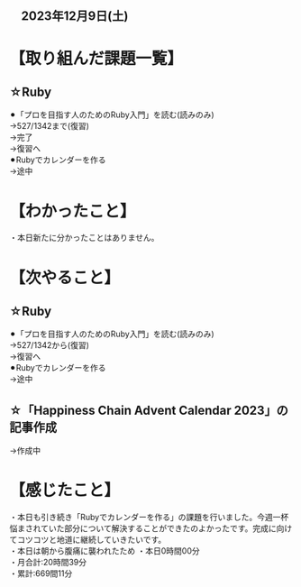 ## 　2023年12月9日(土)
# 【取り組んだ課題一覧】
## ☆Ruby
⚫︎「プロを目指す人のためのRuby入門」を読む(読みのみ)<br>
→527/1342まで(復習)<br>
→完了<br>
→復習へ<br>
⚫︎Rubyでカレンダーを作る<br>
→途中<br>
# 【わかったこと】
・本日新たに分かったことはありません。<br>
# 【次やること】
## ☆Ruby
⚫︎「プロを目指す人のためのRuby入門」を読む(読みのみ)<br>
→527/1342から(復習)<br>
→復習へ<br>
⚫︎Rubyでカレンダーを作る<br>
→途中<br>
## ☆「Happiness Chain Advent Calendar 2023」の記事作成
→作成中<br>
# 【感じたこと】
・本日も引き続き「Rubyでカレンダーを作る」の課題を行いました。今週一杯悩まされていた部分について解決することができたのよかったです。完成に向けてコツコツと地道に継続していきたいです。<br>
・本日は朝から腹痛に襲われたため
・本日0時間00分<br>
・月合計:20時間39分<br>
・累計:669間11分<br>
